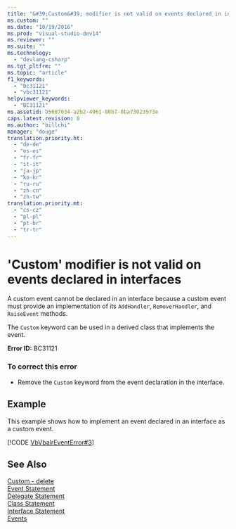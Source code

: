 ```yaml
---
title: "&#39;Custom&#39; modifier is not valid on events declared in interfaces | Microsoft Docs"
ms.custom: ""
ms.date: "10/19/2016"
ms.prod: "visual-studio-dev14"
ms.reviewer: ""
ms.suite: ""
ms.technology: 
  - "devlang-csharp"
ms.tgt_pltfrm: ""
ms.topic: "article"
f1_keywords: 
  - "bc31121"
  - "vbc31121"
helpviewer_keywords: 
  - "BC31121"
ms.assetid: b5687034-a2b2-4961-88b7-0ba73023573e
caps.latest.revision: 8
ms.author: "billchi"
manager: "douge"
translation.priority.ht: 
  - "de-de"
  - "es-es"
  - "fr-fr"
  - "it-it"
  - "ja-jp"
  - "ko-kr"
  - "ru-ru"
  - "zh-cn"
  - "zh-tw"
translation.priority.mt: 
  - "cs-cz"
  - "pl-pl"
  - "pt-br"
  - "tr-tr"
---
```

# &#39;Custom&#39; modifier is not valid on events declared in interfaces
A custom event cannot be declared in an interface because a custom event must provide an implementation of its `AddHandler`, `RemoverHandler`, and `RaiseEvent` methods.  
  
 The `Custom` keyword can be used in a derived class that implements the event.  
  
 **Error ID:** BC31121  
  
### To correct this error  
  
-   Remove the `Custom` keyword from the event declaration in the interface.  
  
## Example  
 This example shows how to implement an event declared in an interface as a custom event.  
  
 [!CODE [VbVbalrEventError#3](../CodeSnippet/VS_Snippets_VBCSharp/VbVbalrEventError#3)]  
  
## See Also  
 [Custom - delete](http://msdn.microsoft.com/en-us/dc62be07-c896-4866-a533-982a661d143f)   
 [Event Statement](../Topic/Event%20Statement.md)   
 [Delegate Statement](../Topic/Delegate%20Statement.md)   
 [Class Statement](../Topic/Class%20Statement%20\(Visual%20Basic\).md)   
 [Interface Statement](../Topic/Interface%20Statement%20\(Visual%20Basic\).md)   
 [Events](../Topic/Events%20\(Visual%20Basic\).md)
